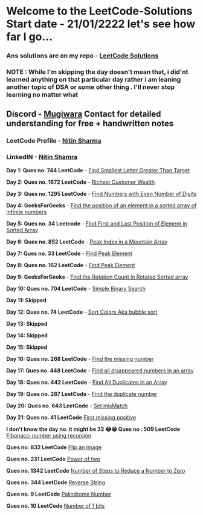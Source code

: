 # Welcome to the LeetCode-Solutions Start date - 21/01/2222 let's see how far I go...
### Ans solutions are on my repo - [LeetCode Solutions](https://github.com/nitin-787/LeetCode-Solutions)
### NOTE : While I'm skipping the day doesn't mean that, i did'nt learned anything on that particular day rather i am leaning another topic of DSA or some other thing . I'll never stop learning no matter what  

## Discord - [Mugiwara](https://discordapp.com/users/947741502304550912) Contact for detailed understanding for free + handwritten notes 
### LeetCode Profile - [Nitin Sharma](https://leetcode.com/nitin-787/)

### LinkedIN - [Nitin Shamra](https://www.linkedin.com/in/nitin787/)

**Day 1: Ques no. 744 LeetCode** - [Find Smallest Letter Greater Than Target](https://leetcode.com/problems/find-smallest-letter-greater-than-target/)

**Day 2: Ques no. 1672 LeetCode** - [Richest Customer Wealth](https://leetcode.com/problems/richest-customer-wealth/)

**Day 3: Ques no. 1295 LeetCode** - [Find Numbers with Even Number of Digits](https://leetcode.com/problems/find-numbers-with-even-number-of-digits/)

**Day 4: GeeksForGeeks** - [Find the position of an element in a sorted array of infinite numbers](https://www.geeksforgeeks.org/find-position-element-sorted-array-infinite-numbers/)

**Day 5: Ques no. 34 Leetcode** - [Find First and Last Position of Element in Sorted Array](https://leetcode.com/problems/find-first-and-last-position-of-element-in-sorted-array/)

**Day 6: Ques no. 852 LeetCode** - [Peak Index in a Mountain Array](https://leetcode.com/problems/peak-index-in-a-mountain-array/)

**Day 7: Ques no. 33 LeetCode** - [Find Peak Element](https://leetcode.com/problems/find-peak-element/)

**Day 8: Ques no. 162 LeetCode** - [Find Peak Element](https://leetcode.com/problems/find-peak-element/)

**Day 9: GeeksForGeeks** - [Find the Rotation Count in Rotated Sorted array](https://www.geeksforgeeks.org/find-rotation-count-rotated-sorted-array/)

**Day 10: Ques no. 704 LeetCode** - [Simple Binary Search](https://leetcode.com/problems/binary-search/)

**Day 11: Skipped**

**Day 12: Ques no. 74 LeetCode** - [Sort Colors Aka bubble sort](https://leetcode.com/problems/sort-colors/)

**Day 13: Skipped**

**Day 14: Skipped**

**Day 15: Skipped**

**Day 16: Ques no. 268 LeetCode** - [Find the missing number](https://leetcode.com/problems/missing-number/)

**Day 17: Ques no. 448 LeetCode** - [Find all disappeared numbers in an array](https://leetcode.com/problems/find-all-numbers-disappeared-in-an-array/)

**Day 18: Ques no. 442 LeetCode** - [Find All Duplicates in an Array](https://leetcode.com/problems/find-all-duplicates-in-an-array/)

**Day 19: Ques no. 287 LeetCode** - [Find the duplicate number](https://leetcode.com/problems/find-the-duplicate-number/)

**Day 20: Ques no. 643 LeetCode** - [Set misMatch](https://leetcode.com/problems/set-mismatch/)

**Day 21: Ques no. 41 LeetCode** [First missing positive](https://leetcode.com/problems/first-missing-positive/)

**I don't know the day no. it might be 32 😂😁 Ques no . 509 LeetCode** [Fibonacci number using recursion](https://leetcode.com/problems/fibonacci-number/)

**Ques no. 832 LeetCode** [Flip an image](https://leetcode.com/problems/flipping-an-image/)

**Ques no. 231 LeetCode** [Power of two](https://leetcode.com/problems/power-of-two/)

**Ques no. 1342 LeetCode** [Number of Steps to Reduce a Number to Zero](https://leetcode.com/problems/number-of-steps-to-reduce-a-number-to-zero/)

**Ques no. 344 LeetCode** [Reverse String](https://leetcode.com/problems/reverse-string/)

**Ques no. 9 LeetCode** [Palindrome Number](https://leetcode.com/problems/palindrome-number/submissions/)

**Ques no. 10 LeetCode** [Number of 1 bits](https://leetcode.com/problems/number-of-1-bits/)
